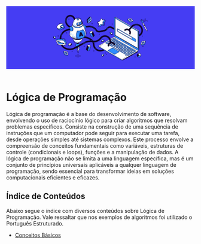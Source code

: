 <div align="center">
  <a href="https://github.com/joseferreira-dev/my-study-notes/tree/main/logica-de-programacao"><img src="banner-lp.png"></a>
</div>
<br>

# Lógica de Programação

Lógica de programação é a base do desenvolvimento de software, envolvendo o uso de raciocínio lógico para criar algoritmos que resolvam problemas específicos. Consiste na construção de uma sequência de instruções que um computador pode seguir para executar uma tarefa, desde operações simples até sistemas complexos. Este processo envolve a compreensão de conceitos fundamentais como variáveis, estruturas de controle (condicionais e loops), funções e a manipulação de dados. A lógica de programação não se limita a uma linguagem específica, mas é um conjunto de princípios universais aplicáveis a qualquer linguagem de programação, sendo essencial para transformar ideias em soluções computacionais eficientes e eficazes.

## Índice de Conteúdos

Abaixo segue o índice com diversos conteúdos sobre Lógica de Programação. Vale ressaltar que nos exemplos de algoritmos foi utilizado o Português Estruturado.

- [Conceitos Básicos](./contents/01-conceitos-basicos/README.md)
